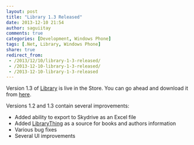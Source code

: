 ```yaml
---
layout: post
title: "Library 1.3 Released"
date: 2013-12-10 21:54
author: saguiitay
comments: true
categories: [Development, Windows Phone]
tags: [.Net, Library, Windows Phone]
share: true
redirect_from:
 - /2013/12/10/library-1-3-released/
 - /2013-12-10-library-1-3-released/
 - /2013-12-10-library-1-3-released
---
```

Version 1.3 of [Library]({{site.url}}/windows-phone/library/) is live in the Store. You can go ahead and download it
from [here](http://www.windowsphone.com/s?appid=01f350f2-01d1-4210-a83b-9874b71e9496).

Versions 1.2 and 1.3 contain several improvements:

- Added ability to export to Skydrive as an Excel file
- Added [LibraryThing](http://www.librarything.com/) as a source for books and authors information
- Various bug fixes
- Several UI improvements


